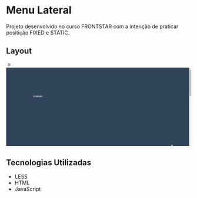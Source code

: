# Menu Lateral

Projeto desenvolvido no curso FRONTSTAR com a intenção de praticar positição FIXED e STATIC.

## Layout
<img src="./assets/menu_Lateral.gif"/>

## Tecnologias Utilizadas
- LESS
- HTML
- JavaScript
